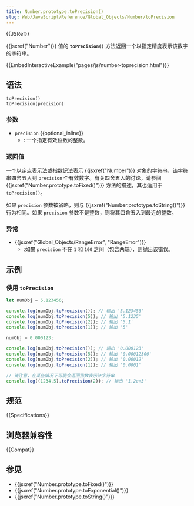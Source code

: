 ```yaml
---
title: Number.prototype.toPrecision()
slug: Web/JavaScript/Reference/Global_Objects/Number/toPrecision
---
```


{{JSRef}}

{{jsxref("Number")}} 值的 **`toPrecision()`** 方法返回一个以指定精度表示该数字的字符串。

{{EmbedInteractiveExample("pages/js/number-toprecision.html")}}

## 语法

```js-nolint
toPrecision()
toPrecision(precision)
```

### 参数

- `precision` {{optional_inline}}
  - : 一个指定有效位数的整数。

### 返回值

一个以定点表示法或指数记法表示 {{jsxref("Number")}} 对象的字符串，该字符串四舍五入到 `precision` 个有效数字。有关四舍五入的讨论，请参阅 {{jsxref("Number.prototype.toFixed()")}} 方法的描述，其也适用于 `toPrecision()`。

如果 `precision` 参数被省略，则与 {{jsxref("Number.prototype.toString()")}} 行为相同。如果 `precision` 参数不是整数，则将其四舍五入到最近的整数。

### 异常

- {{jsxref("Global_Objects/RangeError", "RangeError")}}
  - :如果 `precision` 不在 `1` 和 `100` 之间（包含两端），则抛出该错误。

## 示例

### 使用 `toPrecision`

```js
let numObj = 5.123456;

console.log(numObj.toPrecision()); // 输出 '5.123456'
console.log(numObj.toPrecision(5)); // 输出 '5.1235'
console.log(numObj.toPrecision(2)); // 输出 '5.1'
console.log(numObj.toPrecision(1)); // 输出 '5'

numObj = 0.000123;

console.log(numObj.toPrecision()); // 输出 '0.000123'
console.log(numObj.toPrecision(5)); // 输出 '0.00012300'
console.log(numObj.toPrecision(2)); // 输出 '0.00012'
console.log(numObj.toPrecision(1)); // 输出 '0.0001'

// 请注意，在某些情况下可能会返回指数表示法字符串
console.log((1234.5).toPrecision(2)); // 输出 '1.2e+3'
```

## 规范

{{Specifications}}

## 浏览器兼容性

{{Compat}}

## 参见

- {{jsxref("Number.prototype.toFixed()")}}
- {{jsxref("Number.prototype.toExponential()")}}
- {{jsxref("Number.prototype.toString()")}}
